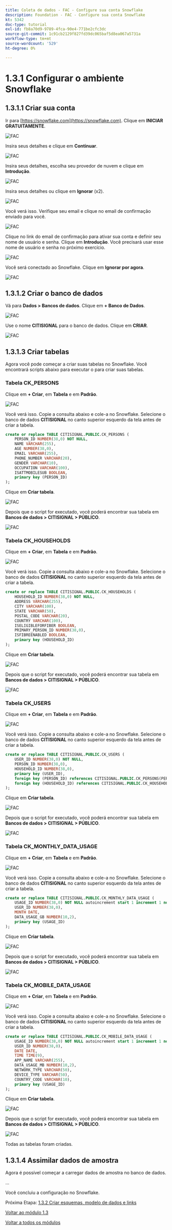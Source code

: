 ```yaml
---
title: Coleta de dados - FAC - Configure sua conta Snowflake
description: Foundation - FAC - Configure sua conta Snowflake
kt: 5342
doc-type: tutorial
exl-id: fb8a70d9-9789-4fca-90e4-771be2cfc3dc
source-git-commit: 1c91cb2129f827fd39dc065baf5d8ea067a5731a
workflow-type: tm+mt
source-wordcount: '529'
ht-degree: 0%

---
```


# 1.3.1 Configurar o ambiente Snowflake

## 1.3.1.1 Criar sua conta

Ir para [https://snowflake.com](https://snowflake.com). Clique em **INICIAR GRATUITAMENTE**.

![FAC](./images/sf1.png)

Insira seus detalhes e clique em **Continuar**.

![FAC](./images/sf2.png)

Insira seus detalhes, escolha seu provedor de nuvem e clique em **Introdução**.

![FAC](./images/sf3.png)

Insira seus detalhes ou clique em **Ignorar** (x2).

![FAC](./images/sf4.png)

Você verá isso. Verifique seu email e clique no email de confirmação enviado para você.

![FAC](./images/sf5.png)

Clique no link do email de confirmação para ativar sua conta e definir seu nome de usuário e senha. Clique em **Introdução**. Você precisará usar esse nome de usuário e senha no próximo exercício.

![FAC](./images/sf6.png)

Você será conectado ao Snowflake. Clique em **Ignorar por agora**.

![FAC](./images/sf7.png)

## 1.3.1.2 Criar o banco de dados

Vá para **Dados > Bancos de dados**. Clique em **+ Banco de Dados**.

![FAC](./images/db1.png)

Use o nome **CITISIGNAL** para o banco de dados. Clique em **CRIAR**.

![FAC](./images/db2.png)

## 1.3.1.3 Criar tabelas

Agora você pode começar a criar suas tabelas no Snowflake. Você encontrará scripts abaixo para executar o para criar suas tabelas.

### Tabela CK_PERSONS

Clique em **+ Criar**, em **Tabela** e em **Padrão**.

![FAC](./images/tb1.png)

Você verá isso. Copie a consulta abaixo e cole-a no Snowflake. Selecione o banco de dados **CITISIGNAL** no canto superior esquerdo da tela antes de criar a tabela.

```sql
create or replace TABLE CITISIGNAL.PUBLIC.CK_PERSONS (
	PERSON_ID NUMBER(38,0) NOT NULL,
	NAME VARCHAR(255),
	AGE NUMBER(38,0),
	EMAIL VARCHAR(255),
	PHONE_NUMBER VARCHAR(20),
	GENDER VARCHAR(10),
	OCCUPATION VARCHAR(100),
	ISATTMOBILESUB BOOLEAN,
	primary key (PERSON_ID)
);
```

Clique em **Criar tabela**.

![FAC](./images/tb2.png)

Depois que o script for executado, você poderá encontrar sua tabela em **Bancos de dados > CITISIGNAL > PÚBLICO**.

![FAC](./images/tb3.png)

### Tabela CK_HOUSEHOLDS

Clique em **+ Criar**, em **Tabela** e em **Padrão**.

![FAC](./images/tb1.png)

Você verá isso. Copie a consulta abaixo e cole-a no Snowflake. Selecione o banco de dados **CITISIGNAL** no canto superior esquerdo da tela antes de criar a tabela.

```sql
create or replace TABLE CITISIGNAL.PUBLIC.CK_HOUSEHOLDS (
	HOUSEHOLD_ID NUMBER(38,0) NOT NULL,
	ADDRESS VARCHAR(255),
	CITY VARCHAR(100),
	STATE VARCHAR(50),
	POSTAL_CODE VARCHAR(20),
	COUNTRY VARCHAR(100),
	ISELIGIBLEFORFIBER BOOLEAN,
	PRIMARY_PERSON_ID NUMBER(38,0),
	ISFIBREENABLED BOOLEAN,
	primary key (HOUSEHOLD_ID)
);
```

Clique em **Criar tabela**.

![FAC](./images/tb4.png)

Depois que o script for executado, você poderá encontrar sua tabela em **Bancos de dados > CITISIGNAL > PÚBLICO**.

![FAC](./images/tb5.png)

### Tabela CK_USERS

Clique em **+ Criar**, em **Tabela** e em **Padrão**.

![FAC](./images/tb1.png)

Você verá isso. Copie a consulta abaixo e cole-a no Snowflake. Selecione o banco de dados **CITISIGNAL** no canto superior esquerdo da tela antes de criar a tabela.

```sql
create or replace TABLE CITISIGNAL.PUBLIC.CK_USERS (
	USER_ID NUMBER(38,0) NOT NULL,
	PERSON_ID NUMBER(38,0),
	HOUSEHOLD_ID NUMBER(38,0),
	primary key (USER_ID),
	foreign key (PERSON_ID) references CITISIGNAL.PUBLIC.CK_PERSONS(PERSON_ID),
	foreign key (HOUSEHOLD_ID) references CITISIGNAL.PUBLIC.CK_HOUSEHOLDS(HOUSEHOLD_ID)
);
```

Clique em **Criar tabela**.

![FAC](./images/tb6.png)

Depois que o script for executado, você poderá encontrar sua tabela em **Bancos de dados > CITISIGNAL > PÚBLICO**.

![FAC](./images/tb7.png)

### Tabela CK_MONTHLY_DATA_USAGE

Clique em **+ Criar**, em **Tabela** e em **Padrão**.

![FAC](./images/tb1.png)

Você verá isso. Copie a consulta abaixo e cole-a no Snowflake. Selecione o banco de dados **CITISIGNAL** no canto superior esquerdo da tela antes de criar a tabela.

```sql
create or replace TABLE CITISIGNAL.PUBLIC.CK_MONTHLY_DATA_USAGE (
	USAGE_ID NUMBER(38,0) NOT NULL autoincrement start 1 increment 1 noorder,
	USER_ID NUMBER(38,0),
	MONTH DATE,
	DATA_USAGE_GB NUMBER(10,2),
	primary key (USAGE_ID)
);
```

Clique em **Criar tabela**.

![FAC](./images/tb8.png)

Depois que o script for executado, você poderá encontrar sua tabela em **Bancos de dados > CITISIGNAL > PÚBLICO**.

![FAC](./images/tb9.png)

### Tabela CK_MOBILE_DATA_USAGE

Clique em **+ Criar**, em **Tabela** e em **Padrão**.

![FAC](./images/tb1.png)

Você verá isso. Copie a consulta abaixo e cole-a no Snowflake. Selecione o banco de dados **CITISIGNAL** no canto superior esquerdo da tela antes de criar a tabela.


```sql
create or replace TABLE CITISIGNAL.PUBLIC.CK_MOBILE_DATA_USAGE (
	USAGE_ID NUMBER(38,0) NOT NULL autoincrement start 1 increment 1 noorder,
	USER_ID NUMBER(38,0),
	DATE DATE,
	TIME TIME(9),
	APP_NAME VARCHAR(255),
	DATA_USAGE_MB NUMBER(10,2),
	NETWORK_TYPE VARCHAR(50),
	DEVICE_TYPE VARCHAR(50),
	COUNTRY_CODE VARCHAR(10),
	primary key (USAGE_ID)
);
```

Clique em **Criar tabela**.

![FAC](./images/tb10.png)

Depois que o script for executado, você poderá encontrar sua tabela em **Bancos de dados > CITISIGNAL > PÚBLICO**.

![FAC](./images/tb11.png)

Todas as tabelas foram criadas.


## 1.3.1.4 Assimilar dados de amostra

Agora é possível começar a carregar dados de amostra no banco de dados.

...

Você concluiu a configuração no Snowflake.


Próxima Etapa: [1.3.2 Criar esquemas, modelo de dados e links](./ex2.md)

[Voltar ao módulo 1.3](./fac.md)

[Voltar a todos os módulos](../../../overview.md)
